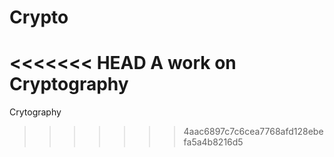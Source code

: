 Crypto
======

<<<<<<< HEAD
A work on Cryptography
=======
Crytography
>>>>>>> 4aac6897c7c6cea7768afd128ebefa5a4b8216d5
